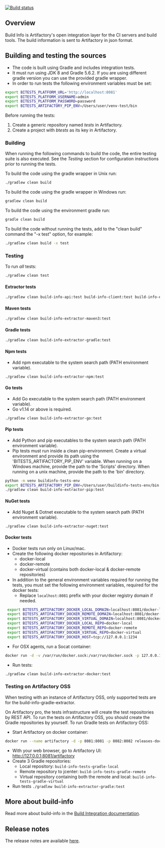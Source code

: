 [![Build status](https://ci.appveyor.com/api/projects/status/omscno1vb7g11qu2?svg=true)](https://ci.appveyor.com/project/jfrog-ecosystem/build-info)

## Overview

Build Info is Artifactory's open integration layer for the CI servers and build tools. The build information is sent to Artifactory in json format.

## Building and testing the sources

* The code is built using Gradle and includes integration tests.<br/>
* It must run using JDK 8 and Gradle 5.6.2. If you are using different gradle version you can use the provided gradle wrapper.<br/>
* In order to run tests the following environment variables must be set:
```bash
export BITESTS_PLATFORM_URL='http://localhost:8081'
export BITESTS_PLATFORM_USERNAME=admin
export BITESTS_PLATFORM_PASSWORD=password
export BITESTS_ARTIFACTORY_PIP_ENV=/Users/user/venv-test/bin
```
Before running the tests:
1. Create a generic repository named *tests* in Artifactory.
2. Create a project with *btests* as its key in Artifactory.

### Building
When running the following commands to build the code, the entire testing suite is also executed. See the *Testing* section for configuration instructions prior to running the tests.

To build the code using the gradle wrapper in Unix run:
```bash
./gradlew clean build
```
To build the code using the gradle wrapper in Windows run:
```bash
gradlew clean build
```
To build the code using the environment gradle run:
```bash
gradle clean build
```
To build the code without running the tests, add to the "clean build" command the "-x test" option, for example:
```bash
./gradlew clean build -x test
```

### Testing
To run *all* tests:
```bash
./gradlew clean test
```

#### Extractor tests
```bash
./gradlew clean build-info-api:test build-info-client:test build-info-extractor:test build-info-vcs:test
```

#### Maven tests
```bash
./gradlew clean build-info-extractor-maven3:test
```

#### Gradle tests
```bash
./gradlew clean build-info-extractor-gradle:test
```

#### Npm tests
* Add npm executable to the system search path (PATH environment variable).
```bash
./gradlew clean build-info-extractor-npm:test
```

#### Go tests
* Add Go executable to the system search path (PATH environment variable).
* Go v1.14 or above is required.
```bash
./gradlew clean build-info-extractor-go:test
```

#### Pip tests
* Add Python and pip executables to the system search path (PATH environment variable).
* Pip tests must run inside a clean pip-environment. Create a virtual environment and provide its path using the 'BITESTS_ARTIFACTORY_PIP_ENV' variable.
When running on a Windows machine, provide the path to the 'Scripts' directory.
When running on a unix machine, provide the path to the 'bin' directory.
```bash
python -m venv buildinfo-tests-env
export BITESTS_ARTIFACTORY_PIP_ENV=/Users/user/buildinfo-tests-env/bin
./gradlew clean build-info-extractor-pip:test
```

#### NuGet tests
* Add Nuget & Dotnet executable to the system search path (PATH environment variable).
```bash
./gradlew clean build-info-extractor-nuget:test
```

#### Docker tests
* Docker tests run only on Linux/mac.
* Create the following docker repositories in Artifactory:
  * docker-local
  * docker-remote
  * docker-virtual (contains both docker-local & docker-remote repositories)
* In addition to the general environment variables required for running the tests, you must set the following environment variables, required for the docker tests:
  * Replace `localhost:8081` prefix with your docker registry domain if needed.
 ```bash
  export BITESTS_ARTIFACTORY_DOCKER_LOCAL_DOMAIN=localhost:8081/docker-local
  export BITESTS_ARTIFACTORY_DOCKER_REMOTE_DOMAIN=localhost:8081/docker-remote
  export BITESTS_ARTIFACTORY_DOCKER_VIRTUAL_DOMAIN=localhost:8081/docker-virtual
  export BITESTS_ARTIFACTORY_DOCKER_LOCAL_REPO=docker-local
  export BITESTS_ARTIFACTORY_DOCKER_REMOTE_REPO=docker-remote
  export BITESTS_ARTIFACTORY_DOCKER_VIRTUAL_REPO=docker-virtual
  export BITESTS_ARTIFACTORY_DOCKER_HOST=tcp://127.0.0.1:1234
 ```
 * For OSX agents, run a Socat container:
 ```bash
 docker run -d -v /var/run/docker.sock:/var/run/docker.sock -p 127.0.0.1:1234:1234 bobrik/socat TCP-LISTEN:1234,fork UNIX-CONNECT:/var/run/docker.sock
 ```
 * Run tests:
 ```bash
./gradlew clean build-info-extractor-docker:test
```

###  Testing on Artifactory OSS
When testing with an instance of Artifactory OSS, only supported tests are for the build-info-gradle-extractor.

On Artifactory pro, the tests infrastructure will create the test repositories by REST API.
To run the tests on Artifactory OSS, you should create the Gradle repositories by yourself.
To run Gradle tests on Artifactory OSS:
* Start Artifactory on docker container:
```bash
docker run --name artifactory -d -p 8081:8081 -p 8082:8082 releases-docker.jfrog.io/jfrog/artifactory-oss:latest
```
* With your web browser, go to Artifactory UI: http://127.0.0.1:8081/artifactory
* Create 3 Gradle repositories:
  * Local repository: `build-info-tests-gradle-local`
  * Remote repository to jcenter: `build-info-tests-gradle-remote`
  * Virtual repository containing both the remote and local: `build-info-tests-gradle-virtual`
* Run tests `./gradlew build-info-extractor-gradle:test`

## More about build-info
Read more about build-info in the [Build Integration documentation](https://www.jfrog.com/confluence/display/JFROG/Build+Integration).

## Release notes
The release notes are available [here](RELEASE.md).
